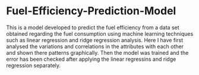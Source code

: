 # Fuel-Efficiency-Prediction-Model
This is a model developed to predict the fuel efficiency from a data set obtained regarding the fuel consumption using machine learning techniques such as linear regression and ridge regression analysis. Here I have first analysed the variations and correlations in the attributes with each other and shown there patterns graphically. Then the model was trained and the error has been checked after applying the linear regressins and ridge regression separately.
